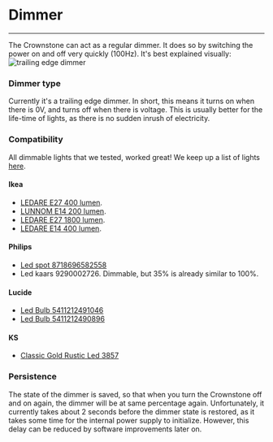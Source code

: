 # Dimmer
--------

The Crownstone can act as a regular dimmer. It does so by switching the power on and off very quickly (100Hz). It's best explained visually: ![trailing edge dimmer](images/ideal_dimmer.gif "trailing edge dimmer")

### Dimmer type

Currently it's a trailing edge dimmer. In short, this means it turns on when there is 0V, and turns off when there is voltage. This is usually better for the life-time of lights, as there is no sudden inrush of electricity.

### Compatibility

All dimmable lights that we tested, worked great! We keep up a list of lights [here](https://crownstone.rocks/compatibility/dimming/).

#### Ikea
- [LEDARE E27 400 lumen](http://www.ikea.com/nl/nl/catalog/products/00347874/).
- [LUNNOM E14 200 lumen](http://www.ikea.com/nl/nl/catalog/products/10342833/).
- [LEDARE E27 1800 lumen](http://www.ikea.com/nl/nl/catalog/products/70305979/).
- [LEDARE E14 400 lumen](http://www.ikea.com/nl/nl/catalog/products/70358703/).

#### Philips
- [Led spot 8718696582558](https://www.philips.nl/c-p/8718696582558/led-spot-dimbaar)
- Led kaars 9290002726. Dimmable, but 35% is already similar to 100%.

#### Lucide
- [Led Bulb 5411212491046](http://www.lucide.be/nl/productinformatie/p/49032-05-62/lamp/led-bulb)
- [Led Bulb 5411212490896](http://www.lucide.be/nl/productinformatie/p/49017-05-62/lamp/led-bulb)

#### KS
- [Classic Gold Rustic Led 3857](https://www.nostalux.nl/Buitenverlichting/lichtbronnen/lamp-edison-led-3857.html)

### Persistence

The state of the dimmer is saved, so that when you turn the Crownstone off and on again, the dimmer will be at same percentage again.
Unfortunately, it currently takes about 2 seconds before the dimmer state is restored, as it takes some time for the internal power supply to initialize. However, this delay can be reduced by software improvements later on.
